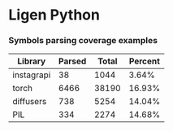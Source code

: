 # Ligen Python

### Symbols parsing coverage examples

| Library    | Parsed | Total | Percent |
|------------|--------|-------|---------|
| instagrapi | 38     | 1044  | 3.64%   |
| torch      | 6466   | 38190 | 16.93%  |
| diffusers  | 738    | 5254  | 14.04%  |
| PIL        | 334    | 2274  | 14.68%  |